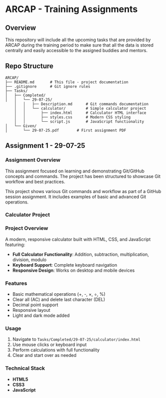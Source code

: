 # ARCAP - Training Assignments

## Overview
This repository will include all the upcoming tasks that are provided by ARCAP during the training period to make sure that all the data is stored centrally and easily accessible to the assigned buddies and mentors. 

## Repo Structure
```
ARCAP/
├── README.md       # This file - project documentation
├── .gitignore      # Git ignore rules
├── Tasks/
│   ├── Completed/
│   │   └── 29-07-25/
    │   │   ├── Description.md      # Git commands documentation
    │   │   └── calculator/         # Simple calculator project
    │   │       ├── index.html      # Calculator HTML interface
    │   │       ├── styles.css      # Modern CSS styling
    │   │       └── script.js       # JavaScript functionality
│   └── Given/
│       └── 29-07-25.pdf        # First assignment PDF
```

## Assignment 1 - 29-07-25

### Assignment Overview
This assignment focused on learning and demonstrating Git/GitHub concepts and commands. The project has been structured to showcase Git workflow and best practices.

This project shows various Git commands and workflow as part of a GitHub session assignment. It includes examples of basic and advanced Git operations.

### Calculator Project

### Project Overview
A modern, responsive calculator built with HTML, CSS, and JavaScript featuring:
- **Full Calculator Functionality**: Addition, subtraction, multiplication, division, modulo
- **Keyboard Support**: Complete keyboard navigation
- **Responsive Design**: Works on desktop and mobile devices

### Features
- Basic mathematical operations (+, -, ×, ÷, %)
- Clear all (AC) and delete last character (DEL)
- Decimal point support
- Responsive layout
- Light and dark mode added

### Usage
1. Navigate to `Tasks/Completed/29-07-25/calculator/index.html`
2. Use mouse clicks or keyboard input
3. Perform calculations with full functionality
4. Clear and start over as needed

### Technical Stack
- **HTML5**
- **CSS3**
- **JavaScript**